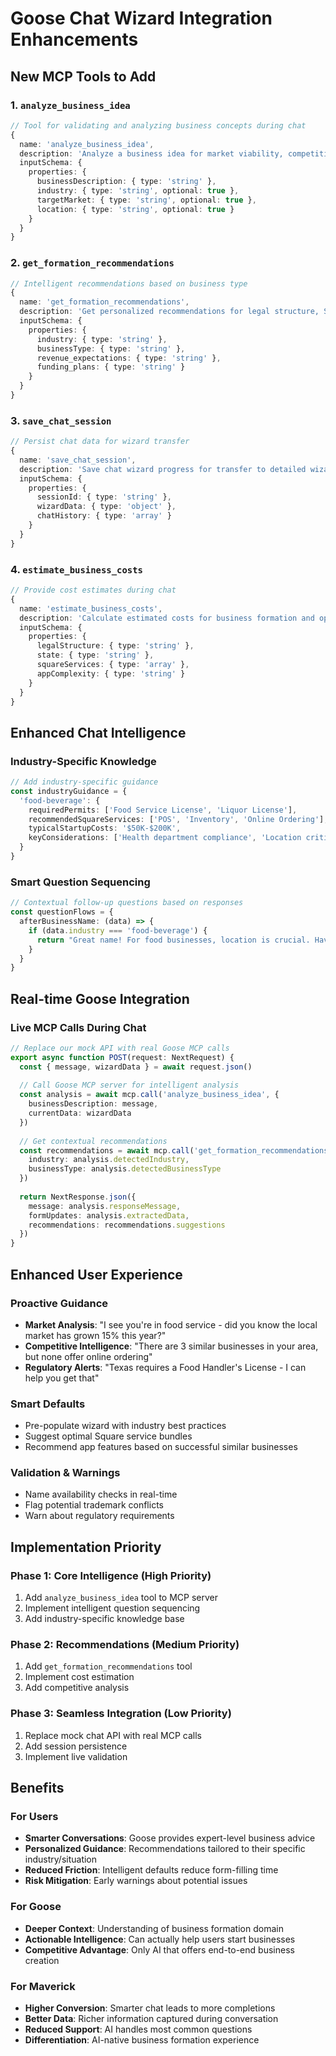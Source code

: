 # Goose Chat Wizard Integration Enhancements

## New MCP Tools to Add

### 1. **`analyze_business_idea`**
```typescript
// Tool for validating and analyzing business concepts during chat
{
  name: 'analyze_business_idea',
  description: 'Analyze a business idea for market viability, competition, and recommendations',
  inputSchema: {
    properties: {
      businessDescription: { type: 'string' },
      industry: { type: 'string', optional: true },
      targetMarket: { type: 'string', optional: true },
      location: { type: 'string', optional: true }
    }
  }
}
```

### 2. **`get_formation_recommendations`**
```typescript
// Intelligent recommendations based on business type
{
  name: 'get_formation_recommendations',
  description: 'Get personalized recommendations for legal structure, Square services, and app features',
  inputSchema: {
    properties: {
      industry: { type: 'string' },
      businessType: { type: 'string' },
      revenue_expectations: { type: 'string' },
      funding_plans: { type: 'string' }
    }
  }
}
```

### 3. **`save_chat_session`**
```typescript
// Persist chat data for wizard transfer
{
  name: 'save_chat_session',
  description: 'Save chat wizard progress for transfer to detailed wizard',
  inputSchema: {
    properties: {
      sessionId: { type: 'string' },
      wizardData: { type: 'object' },
      chatHistory: { type: 'array' }
    }
  }
}
```

### 4. **`estimate_business_costs`**
```typescript
// Provide cost estimates during chat
{
  name: 'estimate_business_costs',
  description: 'Calculate estimated costs for business formation and operation',
  inputSchema: {
    properties: {
      legalStructure: { type: 'string' },
      state: { type: 'string' },
      squareServices: { type: 'array' },
      appComplexity: { type: 'string' }
    }
  }
}
```

## Enhanced Chat Intelligence

### **Industry-Specific Knowledge**
```typescript
// Add industry-specific guidance
const industryGuidance = {
  'food-beverage': {
    requiredPermits: ['Food Service License', 'Liquor License'],
    recommendedSquareServices: ['POS', 'Inventory', 'Online Ordering'],
    typicalStartupCosts: '$50K-$200K',
    keyConsiderations: ['Health department compliance', 'Location critical']
  }
}
```

### **Smart Question Sequencing**
```typescript
// Contextual follow-up questions based on responses
const questionFlows = {
  afterBusinessName: (data) => {
    if (data.industry === 'food-beverage') {
      return "Great name! For food businesses, location is crucial. Have you identified a potential location, or are you still scouting?"
    }
  }
}
```

## Real-time Goose Integration

### **Live MCP Calls During Chat**
```typescript
// Replace our mock API with real Goose MCP calls
export async function POST(request: NextRequest) {
  const { message, wizardData } = await request.json()
  
  // Call Goose MCP server for intelligent analysis
  const analysis = await mcp.call('analyze_business_idea', {
    businessDescription: message,
    currentData: wizardData
  })
  
  // Get contextual recommendations
  const recommendations = await mcp.call('get_formation_recommendations', {
    industry: analysis.detectedIndustry,
    businessType: analysis.detectedBusinessType
  })
  
  return NextResponse.json({
    message: analysis.responseMessage,
    formUpdates: analysis.extractedData,
    recommendations: recommendations.suggestions
  })
}
```

## Enhanced User Experience

### **Proactive Guidance**
- **Market Analysis**: "I see you're in food service - did you know the local market has grown 15% this year?"
- **Competitive Intelligence**: "There are 3 similar businesses in your area, but none offer online ordering"
- **Regulatory Alerts**: "Texas requires a Food Handler's License - I can help you get that"

### **Smart Defaults**
- Pre-populate wizard with industry best practices
- Suggest optimal Square service bundles
- Recommend app features based on successful similar businesses

### **Validation & Warnings**
- Name availability checks in real-time
- Flag potential trademark conflicts
- Warn about regulatory requirements

## Implementation Priority

### **Phase 1: Core Intelligence** (High Priority)
1. Add `analyze_business_idea` tool to MCP server
2. Implement intelligent question sequencing
3. Add industry-specific knowledge base

### **Phase 2: Recommendations** (Medium Priority)
1. Add `get_formation_recommendations` tool
2. Implement cost estimation
3. Add competitive analysis

### **Phase 3: Seamless Integration** (Low Priority)
1. Replace mock chat API with real MCP calls
2. Add session persistence
3. Implement live validation

## Benefits

### **For Users**
- **Smarter Conversations**: Goose provides expert-level business advice
- **Personalized Guidance**: Recommendations tailored to their specific industry/situation
- **Reduced Friction**: Intelligent defaults reduce form-filling time
- **Risk Mitigation**: Early warnings about potential issues

### **For Goose**
- **Deeper Context**: Understanding of business formation domain
- **Actionable Intelligence**: Can actually help users start businesses
- **Competitive Advantage**: Only AI that offers end-to-end business creation

### **For Maverick**
- **Higher Conversion**: Smarter chat leads to more completions
- **Better Data**: Richer information captured during conversation  
- **Reduced Support**: AI handles most common questions
- **Differentiation**: AI-native business formation experience